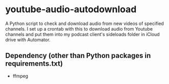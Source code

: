 # youtube-audio-autodownload
A Python script to  check and download audio from new videos of specified channels. I set up a crontab with this to download audio from Youtube channels and put them into my podcast client's sideloads folder in iCloud drive with Automator.  
## Dependency (other than Python packages in requirements.txt)
- ffmpeg
